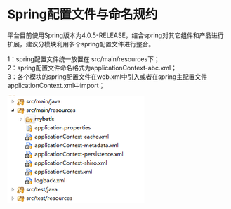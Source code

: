 # Spring配置文件与命名规约

平台目前使用Spring版本为4.0.5-RELEASE，结合spring对其它组件和产品进行扩展，建议分模块利用多个spring配置文件进行整合。

1：spring配置文件统一放置在 src/main/resources下；  
2：spring配置文件命名格式为applicationContext-abc.xml；  
3：各个模块的spring配置文件在web.xml中引入或者在spring主配置文件applicationContext.xml中import；

![](images/kaifaguifan-1.png)


